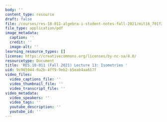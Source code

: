 ```yaml
---
body: ''
content_type: resource
draft: false
file: /courses/res-18-011-algebra-i-student-notes-fall-2021/mit18_701f21_lect13.pdf
file_type: application/pdf
image_metadata:
  caption: ''
  credit: ''
  image-alt: ''
learning_resource_types: []
license: https://creativecommons.org/licenses/by-nc-sa/4.0/
resourcetype: Document
title: 'RES.18-011 (Fall 2021) Lecture 13: Isometries '
uid: 9c985944-9a2b-4ff9-9eb2-b5eab4aa617f
video_files:
  video_captions_file: ''
  video_thumbnail_file: ''
  video_transcript_file: ''
video_metadata:
  video_speakers: ''
  video_tags: ''
  youtube_description: ''
  youtube_id: ''
---
```

